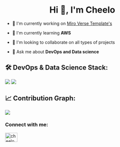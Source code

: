 <h1 align="center">Hi 👋, I'm Cheelo</h1>

- 🔭 I'm currently working on [Miro Verse Template's](https://miro.com/miroverse/profile/cheelo-hamududu/)

- 🌱 I'm currently learning **AWS**

- 👯 I'm looking to collaborate on all types of projects

- 💬 Ask me about **DevOps and Data science**

## 🛠️ DevOps & Data Science Stack:
![](https://github-profile-summary-cards.vercel.app/api/cards/repos-per-language?username=CheeloHamududu&theme=github_dark)
![](https://github-profile-summary-cards.vercel.app/api/cards/productive-time?username=CheeloHamududu&theme=github_dark)

## 📈 Contribution Graph:
![](https://github-readme-activity-graph.vercel.app/graph?username=CheeloHamududu&theme=github-dark)

<h3 align="left">Connect with me:</h3>
<p align="left">
<a href="https://kaggle.com/cheelohamududu" target="blank"><img align="center" src="https://raw.githubusercontent.com/rahuldkjain/github-profile-readme-generator/master/src/images/icons/Social/kaggle.svg" alt="cheelohamududu" height="30" width="40" /></a>
</p>